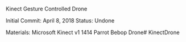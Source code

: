 Kinect Gesture Controlled Drone

Initial Commit: April 8, 2018
Status: Undone

Materials:
Microsoft Kinect v1 1414
Parrot Bebop Drone# KinectDrone
